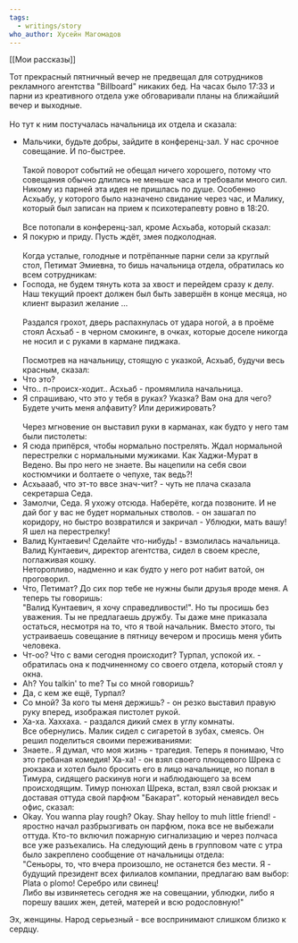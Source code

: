 ```yaml
---
tags:
  - writings/story
who_author: Хусейн Магомадов
---
```

[[Мои рассказы]]


Тот прекрасный пятничный вечер не предвещал для сотрудников рекламного агентства "Billboard" никаких бед. На часах было 17:33 и парни из креативного отдела уже обговаривали планы на ближайший вечер и выходные.  
⠀  
Но тут к ним постучалась начальница их отдела и сказала:  
- Мальчики, будьте добры, зайдите в конференц-зал. У нас срочное совещание. И по-быстрее.  
⠀  
Такой поворот событий не обещал ничего хорошего, потому что совещания обычно длились не меньше часа и требовали много сил. Никому из парней эта идея не пришлась по душе. Особенно Асхьабу, у которого было назначено свидание через час, и Малику, который был записан на прием к психотерапевту ровно в 18:20.  
⠀  
Все потопали в конференц-зал, кроме Асхьаба, который сказал:  
- Я покурю и приду. Пусть ждёт, змея подколодная.  
⠀  
Когда усталые, голодные и потрёпанные парни сели за круглый стол, Петимат Эмиевна, то бишь начальница отдела, обратилась ко всем сотрудникам:  
- Господа, не будем тянуть кота за хвост и перейдем сразу к делу. Наш текущий проект должен был быть завершён в конце месяца, но клиент выразил желание ...  
⠀  
Раздался грохот, дверь распахнулась от удара ногой, а в проёме стоял Асхьаб - в черном смокинге, в очках, которые доселе никогда не носил и с руками в кармане пиджака.  
⠀  
Посмотрев на начальницу, стоящую с указкой, Асхьаб, будучи весь красным, сказал:  
- Что это?
- Что.. п-происх-ходит.. Асхьаб - промямлила начальница.
- Я спрашиваю, что это у тебя в руках? Указка? Вам она для чего? Будете учить меня алфавиту? Или дерижировать?  
⠀  
Через мгновение он выставил руки в карманах, как будто у него там были пистолеты:  
- Я сюда припёрся, чтобы нормально пострелять. Ждал нормальной перестрелки с нормальными мужиками. Как Хаджи-Мурат в Ведено. Вы про него не знаете. Вы нацепили на себя свои костюмчики и болтаете о чепухе, так ведь?!
- Асхьаааб, что эт-то ввсе знач-чит? - чуть не плача сказала секретарша Седа.
- Замолчи, Седа. Я ухожу отсюда. Наберёте, когда позвоните. И не дай бог у вас не будет нормальных стволов. - он зашагал по коридору, но быстро возвратился и закричал - Ублюдки, мать вашу! Я шел на перестрелку!
- Валид Кунтаевич! Сделайте что-нибудь! - взмолилась начальница.
Валид Кунтаевич, директор агентства, сидел в своем кресле, поглаживая кошку.  
Неторопливо, надменно и как будто у него рот набит ватой, он проговорил.  
- Что, Петимат? До сих пор тебе не нужны были друзья вроде меня. А теперь ты говоришь:  
"Валид Кунтаевич, я хочу справедливости!". Но ты просишь без уважения. Ты не предлагаешь дружбу. Ты даже мне приказала остаться, несмотря на то, что я твой начальник. Вместо этого, ты устраиваешь совещание в пятницу вечером и просишь меня убить человека.  
- Чт-оо? Что с вами сегодня происходит? Турпал, успокой их. - обратилась она к подчиненному со своего отдела, который стоял у окна.
- Ah? You talkin' to me? Tы co мной говоришь?
- Да, с кем же ещё, Турпал?
- Со мной? За кого ты меня держишь? - он резко выставил правую руку вперед, изображая пистолет рукой.
- Xa-ха. Хаххаха. - раздался дикий смех в углу комнаты.  
Все обернулись. Малик сидел с сигаретой в зубах, смеясь. Он решил поделиться своими переживаниями:  
- Знаете.. Я думал, что моя жизнь - трагедия. Теперь я понимаю, Что это гребаная комедия! Ха-ха! - он взял своего плющевого Шрека с рюкзака и хотел было бросить его в лицо начальнице, но попал в Тимура, сидящего раскинув ноги и наблюдающего за всем происходящим.
Тимур понюхал Шрека, встал, взял свой рюкзак и доставая оттуда свой парфюм "Бакарат". который ненавидел весь офис, сказал:
- Okay. You wanna play rough? Okay. Shay helloy to muh little friend! - яростно начал разбрызгивать он парфюм, пока все не выбежали оттуда. Кто-то включил пожарную сигнализацию и через полчаса все уже разъехались.
На следующий день в групповом чате с утра было закреплено сообщение от начальницы отдела:  
"Сеньоры, то, что вчера произошло, не останется без мести. Я - будущий президент всех филиалов компании, предлагаю вам выбор: Plata o plomo! Серебро или свинец!  
Либо вы извиняетесь сегодня же на совещании, ублюдки, либо я порешу ваших жен, детей, матерей и всю родословную!"  
  
Эх, женщины. Народ серьезный - все воспринимают слишком близко к сердцу.